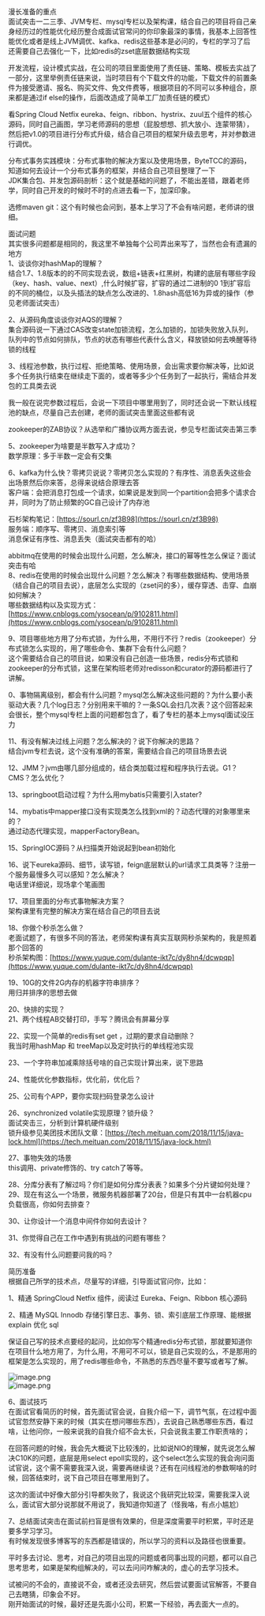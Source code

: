 漫长准备的重点<br />面试突击一二三季、JVM专栏、mysql专栏以及架构课，结合自己的项目将自己亲身经历过的性能优化经历整合成面试官常问的你印象最深的事情，我基本上回答性能优化或者是线上JVM调优、kafka、redis这些基本是必问的，专栏的学习了后还需要自己去强化一下，比如redis的zset底层数据结构实现


开发流程，设计模式实战，在公司的项目里面使用了责任链、策略、模板去实战了一部分，这里举例责任链来说，当时项目有个下载文件的功能，下载文件的前置条件为接受邀请、报名、购买文件、免文件费等，根据项目的不同可以多种组合，原来都是通过if else的操作，后面改造成了简单工厂加责任链的模式）

看Spring Cloud Netfix eureka、feign、ribbon、hystrix、zuul五个组件的核心源码，同时自己画图，学习老师源码的思想（屁股想想、抓大放小、连蒙带猜），然后把v1.0的项目进行分布式升级，结合自己项目的框架升级去思考，并对参数进行调优。

分布式事务实践模块：分布式事物的解决方案以及使用场景，ByteTCC的源码，知道如何去设计一个分布式事务的框架，并结合自己项目整理了一下<br />JDK集合包、并发包源码剖析：这个就是基础的问题了，不能出差错，跟着老师学，同时自己开发的时候时不时的点进去看一下，加深印象。

选修maven git：这个有时候也会问到，基本上学习了不会有啥问题，老师讲的很细。

面试问题<br />其实很多问题都是相同的，我这里不单独每个公司弄出来写了，当然也会有遗漏的地方<br />1、谈谈你对hashMap的理解？<br />结合1.7、1.8版本的的不同实现去说，数组+链表+红黑树，构建的底层有哪些字段（key、hash、value、next）,什么时候扩容，扩容的通过二进制的0 1到扩容后的不同的桶位，以及头插法的缺点怎么改进的、1.8hash高低16为异或的操作（参见老师面试突击）

2、从源码角度谈谈你对AQS的理解？<br />集合源码说一下通过CAS改变state加锁流程，怎么加锁的，加锁失败放入队列，队列中的节点如何排队，节点的状态有哪些代表什么含义，释放锁如何去唤醒等待锁的线程

3、线程池参数，执行过程、拒绝策略、使用场景，会出需求要你解决等，比如说多个任务执行结束在继续走下面的，或者等多少个任务到了一起执行，需结合并发包的工具类去说

我一般在说完参数过程后，会说一下项目中哪里用到了，同时还会说一下默认线程池的缺点，尽量自己去创建，老师的面试突击里面这些都有说

zookeeper的ZAB协议？从选举和广播协议两方面去说，参见专栏面试突击第三季

5、zookeeper为啥要是半数写入才成功？ <br />数学原理：多于半数一定会有交集

6、kafka为什么快？零拷贝说说？零拷贝怎么实现的？有序性、消息丢失这些会出场景然后你来答，总得来说结合原理去答<br />客户端：会把消息打包成一个请求，如果说是发到同一个partition会把多个请求合并，同时为了防止频繁的GC自己设计了内存池

石杉架构笔记：[https://sourl.cn/zf3B98](https://sourl.cn/zf3B98)<br />服务端：顺序写、零拷贝、消息索引等<br />消息保证有序性、消息丢失（面试突击都有的哈）


abbitmq在使用的时候会出现什么问题，怎么解决，接口的幂等性怎么保证？面试突击有哈<br />8、redis在使用的时候会出现什么问题？怎么解决？有哪些数据结构、使用场景（结合自己的项目去说），底层怎么实现的（zset问的多），缓存穿透、击穿、血崩如何解决？<br />哪些数据结构以及实现方式：[https://www.cnblogs.com/ysocean/p/9102811.html](https://www.cnblogs.com/ysocean/p/9102811.html)

9、项目哪些地方用了分布式锁，为什么用，不用行不行？redis（zookeeper）分布式锁怎么实现的，用了哪些命令、集群下会有什么问题？<br />这个需要结合自己的项目说，如果没有自己创造一些场景，redis分布式锁和zookeeper的分布式锁，这里在架构班老师对redisson和curator的源码都进行了讲解。


0、事物隔离级别，都会有什么问题？mysql怎么解决这些问题的？为什么要小表驱动大表？几个log日志？分别用来干嘛的？一条SQL会扫几次表？这个回答起来会很长，整个mysql专栏上面的问题都包含了，看了专栏的基本上mysql面试没压力

11、有没有解决过线上问题？怎么解决的？说下你解决的思路？<br />结合jvm专栏去说，这个没有准确的答案，需要结合自己的项目场景去说

12、JMM？jvm由哪几部分组成的，结合类加载过程和程序执行去说。G1？ CMS？怎么优化？

13、springboot启动过程？为什么用mybatis只需要引入stater?

14、mybatis中mapper接口没有实现类怎么找到xml的？动态代理的对象哪里来的？<br />通过动态代理实现，mapperFactoryBean。

15、SpringIOC源码？从扫描类开始说起到bean初始化

16、说下eureka源码、细节，读写锁，feign底层默认的url请求工具类等？注册一个服务最慢多久可以感知？怎么解决？<br />电话里详细说，现场拿个笔画图

17、项目里面的分布式事物解决方案？<br />架构课里有完整的解决方案在结合自己的项目去说

18、你做个秒杀怎么做？<br />老面试题了，有很多不同的答法，老师架构课有真实互联网秒杀架构的，我是照着那个回答的<br />秒杀架构图：[https://www.yuque.com/dulante-ikt7c/dy8hn4/dcwpqp](https://www.yuque.com/dulante-ikt7c/dy8hn4/dcwpqp)

19、10G的文件2G内存的机器字符串排序？<br />用归并排序的思想去做


20、快排的实现？<br />21、两个线程AB交替打印，手写？腾讯会有屏幕分享

22、实现一个简单的redis有set get ，过期的要求自动删除？<br />我当时用hashMap 和 treeMap以及定时执行的单线程池实现

23、一个字符串加减乘除括号啥的自己实现计算出来，说下思路

24、性能优化参数指标，优化前，优化后？

25、公司有个APP，要你实现扫码登录怎么设计

26、synchronized volatile实现原理？锁升级？<br />面试突击三，分析到计算机硬件级别<br />锁升级参见美团技术团队文章：[https://tech.meituan.com/2018/11/15/java-lock.html](https://tech.meituan.com/2018/11/15/java-lock.html)

27、事物失效的场景<br />this调用、private修饰的、try catch了等等。

28、分库分表有了解过吗？你们是如何分库分表表？如果多个分片键如何处理？<br />29、现在有这么一个场景，微服务机器部署了20台，但是只有其中一台机器cpu负载很高，你如何去排查？

30、让你设计一个消息中间件你如何去设计？

31、你觉得自己在工作中遇到有挑战的问题有哪些？

32、有没有什么问题要问我的吗？

简历准备<br />根据自己所学的技术点，尽量写的详细，引导面试官问你，比如：

1、精通 SpringCloud Netfix 组件，阅读过 Eureka、Feign、Ribbon 核心源码

2、精通 MySQL Innodb 存储引擎日志、事务、锁、索引底层工作原理、能根据 explain 优化 sql

保证自己写的技术点要经的起问，比如你写个精通redis分布式锁，那就要知道你在项目什么地方用了，为什么用，不用可不可以，锁是自己实现的么，不是那用的框架是怎么实现的，用了redis哪些命令，不熟悉的东西尽量不要写或者写了解。

![image.png](https://cdn.nlark.com/yuque/0/2021/png/1461694/1629102475891-61a034ff-c54b-44bc-94fb-4c5554fb52e9.png#clientId=u53a0eb05-e7a4-4&from=paste&height=913&id=uadcfc3d5&margin=%5Bobject%20Object%5D&name=image.png&originHeight=1826&originWidth=1584&originalType=binary&ratio=1&size=880719&status=done&style=none&taskId=ue3c70e51-d593-4f77-9ac8-327bdb7c271&width=792)<br />![image.png](https://cdn.nlark.com/yuque/0/2021/png/1461694/1629102484895-b30ffa4f-8e35-4a31-b8ad-652e3f719211.png#clientId=u53a0eb05-e7a4-4&from=paste&height=965&id=uebf3285e&margin=%5Bobject%20Object%5D&name=image.png&originHeight=1930&originWidth=1740&originalType=binary&ratio=1&size=785435&status=done&style=none&taskId=u2f9f2cde-c0df-4195-b2ca-a6204495ad1&width=870)

6、面试技巧<br />在面试官看简历的时候，首先面试官会说，自我介绍一下，调节气氛，在过程中面试官忽然安静下来的时候（其实在想问哪些东西），去说自己熟悉哪些东西，看过啥，让他问你，一般来说我的自我介绍不会太长，只会说我主要工作职责啥的；

在回答问题的时候，我会先大概说下比较浅的，比如说NIO的理解，就先说怎么解决C10K的问题，底层是用select epoll实现的，这个select怎么实现的我会询问面试官说，这个需不需要我深入说，需要再继续说？还有在问线程池的参数啊啥的时候，回答结束时，说下自己项目在哪里用到了。

这次的面试中好像大部分引导都失败了，我说这个我研究比较深，需要我深入说么，面试官大部分说那就不用说了，我知道你知道了（怪我咯，有点小尴尬）

7、总结面试突击在面试前扫盲是很有效果的，但是深度需要平时积累，平时还是要多学习学习。<br />有时候发现很多博客写的东西都是错误的，所以学习的资料以及路径也很重要。

平时多去讨论、思考，对自己的项目出现的问题或者同事出现的问题，都可以自己思考思考，如果是架构组解决的，可以去问问咋解决的，虚心的去学习技术。

试被问的不会的，直接说不会，或者还没去研究，然后尝试要面试官解答，不要自己去瞎猜，印象会不好。<br />刚开始面试的时候，最好还是先面小公司，积累一下经验，再去面大一点的。



